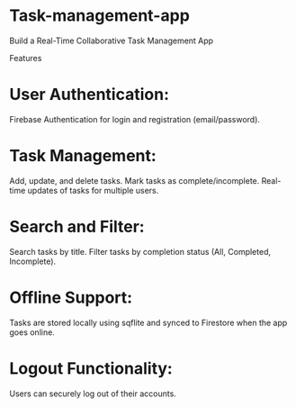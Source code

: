 # Task-management-app
Build a Real-Time Collaborative Task Management App

Features
# User Authentication:
Firebase Authentication for login and registration (email/password).
# Task Management:
Add, update, and delete tasks.
Mark tasks as complete/incomplete.
Real-time updates of tasks for multiple users.
# Search and Filter:
Search tasks by title.
Filter tasks by completion status (All, Completed, Incomplete).
# Offline Support:
Tasks are stored locally using sqflite and synced to Firestore when the app goes online.
# Logout Functionality:
Users can securely log out of their accounts.